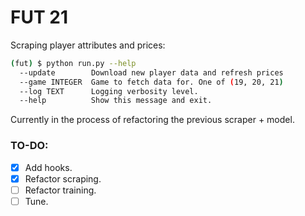 # FUT 21

Scraping player attributes and prices:

```bash
(fut) $ python run.py --help
  --update        Download new player data and refresh prices
  --game INTEGER  Game to fetch data for. One of (19, 20, 21)
  --log TEXT      Logging verbosity level.
  --help          Show this message and exit.
```

Currently in the process of refactoring the previous scraper + model. 

###  TO-DO:

- [x] Add hooks.
- [x] Refactor scraping.
- [ ] Refactor training.
- [ ] Tune.